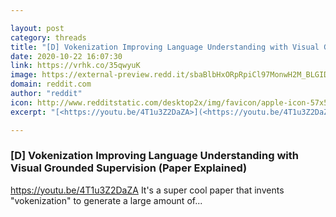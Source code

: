 ```yaml
---

layout: post
category: threads
title: "[D] Vokenization Improving Language Understanding with Visual Grounded Supervision (Paper Explained)"
date: 2020-10-22 16:07:30
link: https://vrhk.co/35qwyuK
image: https://external-preview.redd.it/sbaBlbHxORpRpiCl97MonwH2M_BLGIDaaepHtcQHUyw.jpg?width=480&height=251.308900524&auto=webp&crop=480:251.308900524,smart&s=7b0b104a7a26fa1c4314bb9935130dff15429858
domain: reddit.com
author: "reddit"
icon: http://www.redditstatic.com/desktop2x/img/favicon/apple-icon-57x57.png
excerpt: "[<https://youtu.be/4T1u3Z2DaZA>](<https://youtu.be/4T1u3Z2DaZA>) It's a super cool paper that invents \"vokenization\" to generate a large amount of..."

---
```


### [D] Vokenization Improving Language Understanding with Visual Grounded Supervision (Paper Explained)

[<https://youtu.be/4T1u3Z2DaZA>](<https://youtu.be/4T1u3Z2DaZA>) It's a super cool paper that invents "vokenization" to generate a large amount of...